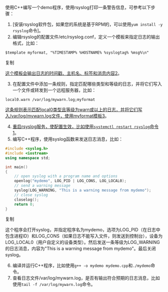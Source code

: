 使用C++编写一个demo程序，使用rsyslog打印一条警告信息，可参考以下步骤：

1. [安装rsyslog软件包，如果您的系统是基于RPM的，可以使用`yum install -y rsyslog`命令]。
2. 编辑rsyslog的配置文件/etc/rsyslog.conf，定义一个模板来指定日志的输出格式，比如：

```
$template myformat, "%TIMESTAMP% %HOSTNAME% %syslogtag% %msg%\n"
```

复制

[这个模板会输出日志的时间戳、主机名、标签和消息内容](https://blog.csdn.net/weixin_44953658/article/details/116144098)[2](https://blog.csdn.net/weixin_44953658/article/details/116144098)。

3. 在配置文件中添加一条规则，指定匹配哪些类型和等级的日志，并将它们写入一个文件或转发到一个远程服务器，比如：

```
local0.warn /var/log/mywarn.log;myformat
```

[这条规则表示匹配local0类型且等级为warn或以上的日志，并将它们写入/var/log/mywarn.log文件，使用myformat模板](https://blog.csdn.net/MEIYOUDAO_JIUSHIDAO/article/details/119453357)[3](https://blog.csdn.net/MEIYOUDAO_JIUSHIDAO/article/details/119453357)。

4. [重启rsyslog服务，使配置生效，比如使用`systemctl restart rsyslog`命令](https://blog.csdn.net/sirria1/article/details/105117850)[1](https://blog.csdn.net/sirria1/article/details/105117850)。
5. 编写C++程序，使用syslog函数来发送日志消息，比如：

```cpp
#include <syslog.h>
#include <iostream>
using namespace std;

int main()
{
    // open syslog with a program name and options
    openlog("mydemo", LOG_PID | LOG_CONS, LOG_LOCAL0);
    // send a warning message
    syslog(LOG_WARNING, "This is a warning message from mydemo");
    // close syslog
    closelog();
    return 0;
}
```

复制

这个程序会打开syslog，并指定程序名为mydemo，选项为LOG_PID（在日志中包含进程ID）和LOG_CONS（如果日志不能写入文件，则发送到控制台），设备为LOG_LOCAL0（用户自定义的设备类型）。然后发送一条等级为LOG_WARNING的日志消息，内容为"This is a warning message from mydemo"。最后关闭syslog。

6. 编译并运行C++程序，比如使用`g++ -o mydemo mydemo.cpp`和`./mydemo`命令。
7. 查看日志文件/var/log/mywarn.log，是否有输出符合预期的日志消息，比如使用`tail -f /var/log/mywarn.log`命令。
